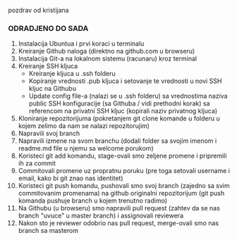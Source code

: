 pozdrav od kristijana

### ODRADJENO DO SADA
1. Instalacija Ubuntua i prvi koraci u terminalu
2. Kreiranje Github naloga (direktno na github.com u browseru)
3. Instalacija Git-a na lokalnom sistemu (racunaru) kroz terminal
4. Kreiranje SSH kljuca
    - Kreiranje kljuca u .ssh folderu
    - Kopiranje vrednosti .pub kljuca i setovanje te vrednosti u novi SSH kljuc na Githubu
    - Update config file-a (nalazi se u .ssh folderu) sa vrednostima naziva public SSH konfiguracije (sa Githuba / vidi prethodni korak) sa referencom na privatni SSH kljuc (kopirali naziv privatnog kljuca)
5. Kloniranje repozitorijuma (pokretanjem git clone komande u folderu u kojem zelimo da nam se nalazi repozitorujim)
6. Napravili svoj branch
7. Napravili izmene na svom branchu (dodali folder sa svojim imenom i readme.md file u njemu sa welcome porukom)
8. Koristeci git add komandu, stage-ovali smo zeljene promene i pripremili ih za commit
9. Commitovali promene uz propratnu poruku (pre toga setovali username i email, kako bi git znao nas identitet)
10. Koristeci git push komandu, pushovali smo svoj branch (zajedno sa svim commitovanim promenama) na github originalni repozitorijum (git push komanda pushuje branch u kojem trenutno radimo)
11. Na Githubu (u browseru) smo napravili pull request (zahtev da se nas branch "uvuce" u master branch) i assignovali reviewera
12. Nakon sto je reviewer odobrio nas pull request, merge-ovali smo nas branch sa masterom
